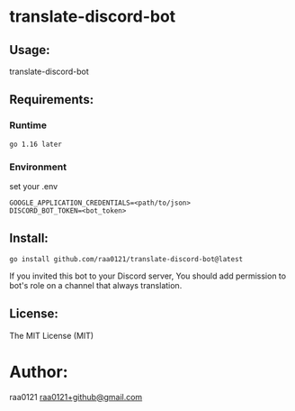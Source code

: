 # translate-discord-bot

## Usage:
translate-discord-bot


## Requirements:
### Runtime
```
go 1.16 later
```

### Environment
set your .env
```
GOOGLE_APPLICATION_CREDENTIALS=<path/to/json>
DISCORD_BOT_TOKEN=<bot_token>
```

## Install:
```
go install github.com/raa0121/translate-discord-bot@latest
```

If you invited this bot to your Discord server, You should add permission
to bot's role on a channel that always translation.

## License:

The MIT License (MIT)

# Author:

raa0121 <raa0121+github@gmail.com>
